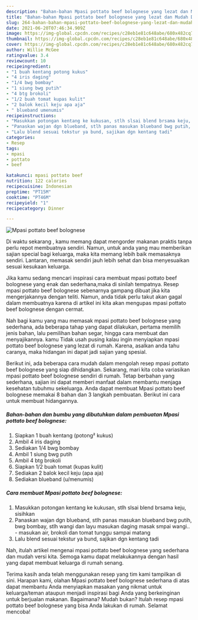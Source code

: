 ```yaml
---
description: "Bahan-bahan Mpasi pottato beef bolognese yang lezat dan Mudah Dibuat"
title: "Bahan-bahan Mpasi pottato beef bolognese yang lezat dan Mudah Dibuat"
slug: 264-bahan-bahan-mpasi-pottato-beef-bolognese-yang-lezat-dan-mudah-dibuat
date: 2021-06-20T07:46:34.909Z
image: https://img-global.cpcdn.com/recipes/c28eb1e81c648abe/680x482cq70/mpasi-pottato-beef-bolognese-foto-resep-utama.jpg
thumbnail: https://img-global.cpcdn.com/recipes/c28eb1e81c648abe/680x482cq70/mpasi-pottato-beef-bolognese-foto-resep-utama.jpg
cover: https://img-global.cpcdn.com/recipes/c28eb1e81c648abe/680x482cq70/mpasi-pottato-beef-bolognese-foto-resep-utama.jpg
author: Willie McGee
ratingvalue: 3.4
reviewcount: 10
recipeingredient:
- "1 buah kentang potong kukus"
- "4 iris daging"
- "1/4 bwg bombay"
- "1 siung bwg putih"
- "4 btg brokoli"
- "1/2 buah tomat kupas kulit"
- "2 balok kecil keju apa aja"
- " blueband umenumis"
recipeinstructions:
- "Masukkan potongan kentang ke kukusan, stlh slsai blend brsama keju, sisihkan"
- "Panaskan wajan dgn blueband, stlh panas masukan blueband bwg putih, bwg bombay, stlh wangi dan layu masukan daging masak smpai wangi..  masukan air, brokoli dan tomat tunggu sampai matang"
- "Lalu blend sesuai tekstur ya bund, sajikan dgn kentang tadi"
categories:
- Resep
tags:
- mpasi
- pottato
- beef

katakunci: mpasi pottato beef 
nutrition: 122 calories
recipecuisine: Indonesian
preptime: "PT15M"
cooktime: "PT46M"
recipeyield: "1"
recipecategory: Dinner

---
```



![Mpasi pottato beef bolognese](https://img-global.cpcdn.com/recipes/c28eb1e81c648abe/680x482cq70/mpasi-pottato-beef-bolognese-foto-resep-utama.jpg)

Di waktu  sekarang , kamu memang dapat mengorder makanan praktis tanpa perlu repot membuatnya sendiri. Namun, untuk anda yang mau memberikan sajian special bagi keluarga, maka kita memang lebih baik memasaknya sendiri. Lantaran, memasak sendiri jauh lebih sehat dan bisa menyesuaikan sesuai kesukaan keluarga.

Jika kamu sedang mencari inspirasi cara membuat mpasi pottato beef bolognese yang enak dan sederhana,maka di sinilah tempatnya. Resep mpasi pottato beef bolognese  sebenarnya gampang dibuat jika kita mengerjakannya dengan teliti. Namun, anda tidak perlu takut akan gagal dalam membuatnya 
karena di artikel ini kita akan mengupas mpasi pottato beef bolognese dengan cermat.  



Nah bagi kamu yang mau memasak mpasi pottato beef bolognese yang sederhana, ada beberapa tahap yang dapat dilakukan, pertama memilih jenis bahan, lalu pemilihan bahan segar, hingga cara membuat dan menyajikannya. kamu Tidak usah pusing kalau ingin menyiapkan mpasi pottato beef bolognese yang lezat di rumah. Karena, asalkan anda  tahu caranya, maka hidangan ini dapat jadi sajian yang spesial.

Berikut ini, ada beberapa cara mudah dalam mengolah resep mpasi pottato beef bolognese yang siap dihidangkan. Sekarang, mari kita coba variasikan mpasi pottato beef bolognese sendiri di rumah. Tetap berbahan yang sederhana, sajian ini dapat memberi manfaat dalam membantu menjaga kesehatan tubuhmu sekeluarga. Anda dapat membuat Mpasi pottato beef bolognese memakai 8 bahan dan 3 langkah pembuatan. Berikut ini cara untuk membuat hidangannya.

<!--inarticleads1-->

##### Bahan-bahan dan bumbu yang dibutuhkan dalam pembuatan Mpasi pottato beef bolognese:

1. Siapkan 1 buah kentang (potong² kukus)
1. Ambil 4 iris daging
1. Sediakan 1/4 bwg bombay
1. Ambil 1 siung bwg putih
1. Ambil 4 btg brokoli
1. Siapkan 1/2 buah tomat (kupas kulit)
1. Sediakan 2 balok kecil keju (apa aja)
1. Sediakan  blueband (u/menumis)




<!--inarticleads2-->

##### Cara membuat Mpasi pottato beef bolognese:

1. Masukkan potongan kentang ke kukusan, stlh slsai blend brsama keju, sisihkan
1. Panaskan wajan dgn blueband, stlh panas masukan blueband bwg putih, bwg bombay, stlh wangi dan layu masukan daging masak smpai wangi..  - masukan air, brokoli dan tomat tunggu sampai matang
1. Lalu blend sesuai tekstur ya bund, sajikan dgn kentang tadi




Nah, itulah artikel mengenai  mpasi pottato beef bolognese  yang sederhana dan mudah versi kita. Semoga kamu dapat melakukannya dengan hasil yang dapat membuat keluarga di rumah senang. 

Terima kasih anda telah menggunakan resep yang tim kami tampilkan di sini. Harapan kami, olahan  Mpasi pottato beef bolognese sederhana di atas dapat membantu Anda menyiapkan masakan yang nikmat untuk keluarga/teman ataupun menjadi inspirasi bagi Anda yang berkeinginan untuk berjualan makanan. Bagaimana? Mudah bukan? Itulah resep mpasi pottato beef bolognese yang bisa Anda lakukan di rumah. Selamat mencoba!

